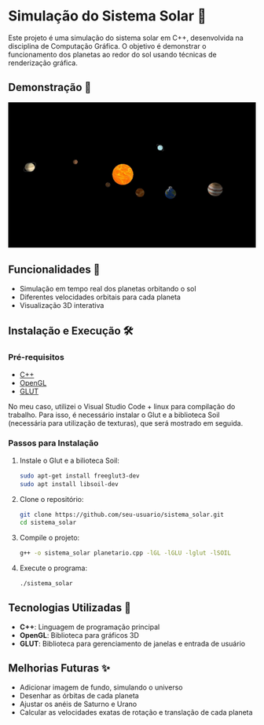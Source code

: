 # Simulação do Sistema Solar 🌌

Este projeto é uma simulação do sistema solar em C++, desenvolvida na disciplina de Computação Gráfica. O objetivo é demonstrar o funcionamento dos planetas ao redor do sol usando técnicas de renderização gráfica.

## Demonstração 🚀

<img src="imagens/simulacao.jpg" alt="Sistema Solar" width="600"/>

## Funcionalidades 🌟

- Simulação em tempo real dos planetas orbitando o sol
- Diferentes velocidades orbitais para cada planeta
- Visualização 3D interativa

## Instalação e Execução 🛠️

### Pré-requisitos

- [C++](https://www.cplusplus.com/)
- [OpenGL](https://www.opengl.org/)
- [GLUT](https://www.opengl.org/resources/libraries/glut/)

No meu caso, utilizei o Visual Studio Code + linux para compilação do trabalho. Para isso, é necessário instalar o Glut e a biblioteca Soil (necessária para utilização de texturas), que será mostrado em seguida.


### Passos para Instalação

1. Instale o Glut e a bilioteca Soil:
    ```sh
    sudo apt-get install freeglut3-dev
    sudo apt install libsoil-dev
    ```

3. Clone o repositório:
    ```sh
    git clone https://github.com/seu-usuario/sistema_solar.git
    cd sistema_solar
    ```

4. Compile o projeto:
    ```sh
    g++ -o sistema_solar planetario.cpp -lGL -lGLU -lglut -lSOIL
    ```

3. Execute o programa:
    ```sh
    ./sistema_solar
    ```

## Tecnologias Utilizadas 🧰

- **C++**: Linguagem de programação principal
- **OpenGL**: Biblioteca para gráficos 3D
- **GLUT**: Biblioteca para gerenciamento de janelas e entrada de usuário

## Melhorias Futuras ✨

- Adicionar imagem de fundo, simulando o universo
- Desenhar as órbitas de cada planeta
- Ajustar os anéis de Saturno e Urano
- Calcular as velocidades exatas de rotação e translação de cada planeta
